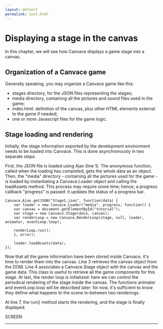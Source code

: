 ```yaml
---
layout: default
permalink: init.html
---
```


# Displaying a stage in the canvas
In this chapter, we will see how Canvace displays a game stage into a canvas.

## Organization of a Canvace game
Generally speaking, you may organize a Canvace game like this:
- stages directory, for the JSON files representing the stages;
- media directory, containing all the pictures and sound files used in the game;
- index.html: definition of the canvas, plus other HTML elements external to the game if needed;
- one or more Javascript files for the game logic.

## Stage loading and rendering
Initially, the stage information exported by the development environment needs to be loaded into Canvace. This is done asynchronously in two separate steps.

First, the JSON file is loaded using Ajax (line 1). The anonymous function, called when the loading has completed, gets the whole data as an object. Then,
the "media" directory - containing all the pictures used for the game - is loaded by instantiating a Canvace.Loader object and calling the loadAssets method.
This process may require some time; hence, a progress callback "progress" is passed: it updates the status of a progress bar.

    Canvace.Ajax.getJSON("Stage1.json", function(data) {
        var loader = new Canvace.Loader("media", progress, function() {
        var canvas = document.getElementById("tutorial");
        var stage = new Canvace.Stage(data, canvas);
        var renderLoop = new Canvace.RenderLoop(stage, null, loader, animator, eventLoop.loop);
			
        renderLoop.run();
        }, error);
        
        loader.loadAssets(data);
    });

Now that all the game information have been stored inside Canvace, it's time to render them into the canvas. Line 3 retrieves the canvas object from the DOM.
Line 4 associates a Canvace.Stage object with the canvas and the game data. This class is useful to retrieve all the game components for this stage.
At last, the render loop is initialized: here we can control the periodical rendering of the stage inside the canvas. The functions animator and eventLoop.loop
will be described later: for now, it's sufficient to know they define what happens to the scene in-between two renderings.

At line 7, the run() method starts the rendering, and the stage is finally displayed.

SCREEN

----------------------------